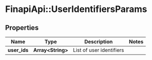 # FinapiApi::UserIdentifiersParams

## Properties
Name | Type | Description | Notes
------------ | ------------- | ------------- | -------------
**user_ids** | **Array&lt;String&gt;** | List of user identifiers | 



